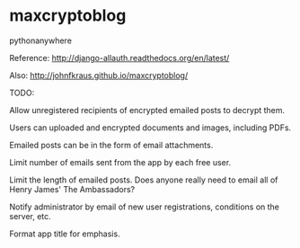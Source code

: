 # maxcryptoblog

pythonanywhere

Reference: http://django-allauth.readthedocs.org/en/latest/

Also: http://johnfkraus.github.io/maxcryptoblog/

TODO:

Allow unregistered recipients of encrypted emailed posts to decrypt them.

Users can uploaded and encrypted documents and images, including PDFs.

Emailed posts can be in the form of email attachments.

Limit number of emails sent from the app by each free user.

Limit the length of emailed posts.  Does anyone really need to email all of Henry James' The Ambassadors?

Notify administrator by email of new user registrations, conditions on the server, etc.

Format app title for emphasis.
